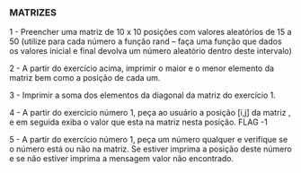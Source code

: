 ### MATRIZES 

1 - Preencher uma matriz de 10 x 10 posições com valores aleatórios de 15 a 50 (utilize para cada número a função rand – faça uma função que dados 
os valores inicial e final devolva um número aleatório dentro deste intervalo)

2 - A partir do exercício acima, imprimir o maior e o menor elemento da matriz bem como a posição de cada um. 

3 - Imprimir a soma dos elementos da diagonal da matriz do exercício 1. 

4 - A partir do exercício número 1, peça ao usuário a posição [i,j] da matriz , e em seguida exiba o valor que esta na matriz nesta posição. FLAG -1 

5 - A partir do exercício número 1, peça um número qualquer e verifique se o número está ou não na matriz. Se estiver imprima a posição deste número e se não estiver imprima a mensagem valor não encontrado.
